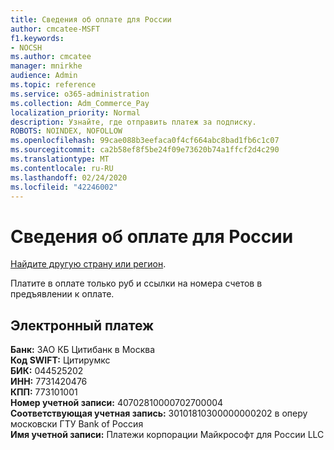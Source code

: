 ```yaml
---
title: Сведения об оплате для России
author: cmcatee-MSFT
f1.keywords:
- NOCSH
ms.author: cmcatee
manager: mnirkhe
audience: Admin
ms.topic: reference
ms.service: o365-administration
ms.collection: Adm_Commerce_Pay
localization_priority: Normal
description: Узнайте, где отправить платеж за подписку.
ROBOTS: NOINDEX, NOFOLLOW
ms.openlocfilehash: 99cae088b3eefaca0f4cf664abc8bad1fb6c1c07
ms.sourcegitcommit: ca2b58ef8f5be24f09e73620b74a1ffcf2d4c290
ms.translationtype: MT
ms.contentlocale: ru-RU
ms.lasthandoff: 02/24/2020
ms.locfileid: "42246002"
---
```

# <a name="payment-information-for-russia"></a>Сведения об оплате для России

[Найдите другую страну или регион](../billing-and-payments/pay-for-your-subscription.md).

Платите в оплате только руб и ссылки на номера счетов в предъявлении к оплате.

## <a name="electronic-funds-transfer"></a>Электронный платеж

**Банк:** ЗАО КБ Цитибанк в Москва  
**Код SWIFT:** Цитирумкс  
**БИК:** 044525202  
**ИНН:** 7731420476  
**КПП:** 773101001  
**Номер учетной записи:** 40702810000702700004  
**Соответствующая учетная запись:** 30101810300000000202 в оперу московски ГТУ Bank of Россия  
**Имя учетной записи:** Платежи корпорации Майкрософт для России LLC